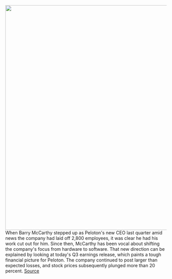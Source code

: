 <img src='https://cdn.vox-cdn.com/thumbor/W25fU9rYMKX0tuhALgnfHQdIaqU=/0x0:2040x1360/1200x800/filters:focal(857x517:1183x843)/cdn.vox-cdn.com/uploads/chorus_image/image/70852906/akrales_170407_1569_0850.0.0.jpg' width='700px' /><br/>
When Barry McCarthy stepped up as Peloton's new CEO last quarter amid news the company had laid off 2,800 employees, it was clear he had his work cut out for him. Since then, McCarthy has been vocal about shifting the company's focus from hardware to software. That new direction can be explained by looking at today's Q3 earnings release, which paints a tough financial picture for Peloton. The company continued to post larger than expected losses, and stock prices subsequently plunged more than 20 percent.
<a href='https://www.theverge.com/2022/5/10/23065004/peloton-earnings-q3-2022-barry-mccarthy'> Source <a/>